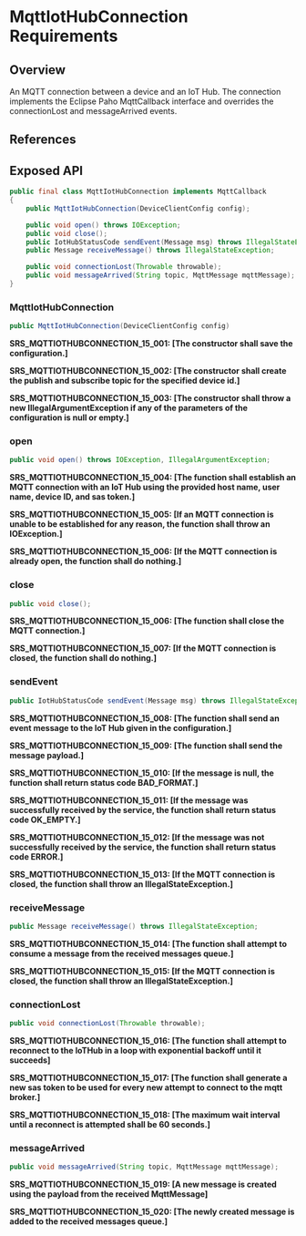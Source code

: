# MqttIotHubConnection Requirements

## Overview

An MQTT connection between a device and an IoT Hub. The connection implements the Eclipse Paho MqttCallback interface and overrides the connectionLost and messageArrived events.

## References

## Exposed API

```java
public final class MqttIotHubConnection implements MqttCallback
{
    public MqttIotHubConnection(DeviceClientConfig config);

    public void open() throws IOException;
    public void close();
    public IotHubStatusCode sendEvent(Message msg) throws IllegalStateException;
    public Message receiveMessage() throws IllegalStateException;

    public void connectionLost(Throwable throwable);
    public void messageArrived(String topic, MqttMessage mqttMessage);
}
```


### MqttIotHubConnection

```java
public MqttIotHubConnection(DeviceClientConfig config)
```

**SRS_MQTTIOTHUBCONNECTION_15_001: [**The constructor shall save the configuration.**]**

**SRS_MQTTIOTHUBCONNECTION_15_002: [**The constructor shall create the publish and subscribe topic for the specified device id.**]**

**SRS_MQTTIOTHUBCONNECTION_15_003: [**The constructor shall throw a new IllegalArgumentException if any of the parameters of the configuration is null or empty.**]**


### open

```java
public void open() throws IOException, IllegalArgumentException;
```

**SRS_MQTTIOTHUBCONNECTION_15_004: [**The function shall establish an MQTT connection with an IoT Hub using the provided host name, user name, device ID, and sas token.**]**

**SRS_MQTTIOTHUBCONNECTION_15_005: [**If an MQTT connection is unable to be established for any reason, the function shall throw an IOException.**]**

**SRS_MQTTIOTHUBCONNECTION_15_006: [**If the MQTT connection is already open, the function shall do nothing.**]**


### close

```java
public void close();
```

**SRS_MQTTIOTHUBCONNECTION_15_006: [**The function shall close the MQTT connection.**]**

**SRS_MQTTIOTHUBCONNECTION_15_007: [**If the MQTT connection is closed, the function shall do nothing.**]**


### sendEvent

```java
public IotHubStatusCode sendEvent(Message msg) throws IllegalStateException
```

**SRS_MQTTIOTHUBCONNECTION_15_008: [**The function shall send an event message to the IoT Hub given in the configuration.**]**

**SRS_MQTTIOTHUBCONNECTION_15_009: [**The function shall send the message payload.**]**

**SRS_MQTTIOTHUBCONNECTION_15_010: [**If the message is null, the function shall return status code BAD_FORMAT.**]**

**SRS_MQTTIOTHUBCONNECTION_15_011: [**If the message was successfully received by the service, the function shall return status code OK_EMPTY.**]**

**SRS_MQTTIOTHUBCONNECTION_15_012: [**If the message was not successfully received by the service, the function shall return status code ERROR.**]**

**SRS_MQTTIOTHUBCONNECTION_15_013: [**If the MQTT connection is closed, the function shall throw an IllegalStateException.**]**


### receiveMessage

```java
public Message receiveMessage() throws IllegalStateException;
```

**SRS_MQTTIOTHUBCONNECTION_15_014: [**The function shall attempt to consume a message from the received messages queue.**]**

**SRS_MQTTIOTHUBCONNECTION_15_015: [**If the MQTT connection is closed, the function shall throw an IllegalStateException.**]**


### connectionLost

```java
public void connectionLost(Throwable throwable);
```

**SRS_MQTTIOTHUBCONNECTION_15_016: [**The function shall attempt to reconnect to the IoTHub in a loop with exponential backoff until it succeeds**]**

**SRS_MQTTIOTHUBCONNECTION_15_017: [**The function shall generate a new sas token to be used for every new attempt to connect to the mqtt broker.**]**

**SRS_MQTTIOTHUBCONNECTION_15_018: [**The maximum wait interval until a reconnect is attempted shall be 60 seconds.**]**


### messageArrived

```java
public void messageArrived(String topic, MqttMessage mqttMessage);
```

**SRS_MQTTIOTHUBCONNECTION_15_019: [**A new message is created using the payload from the received MqttMessage**]**

**SRS_MQTTIOTHUBCONNECTION_15_020: [**The newly created message is added to the received messages queue.**]**
